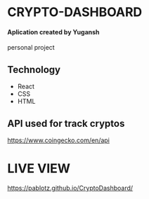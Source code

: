 # CRYPTO-DASHBOARD

#### Aplication created by Yugansh
personal project

## Technology
- React
- CSS
- HTML

## API used for track cryptos
https://www.coingecko.com/en/api

# LIVE VIEW
https://pablotz.github.io/CryptoDashboard/
